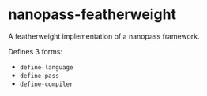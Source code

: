 nanopass-featherweight
======================
A featherweight implementation of a nanopass framework.

Defines 3 forms:
 * `define-language`
 * `define-pass`
 * `define-compiler`
